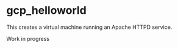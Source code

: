 
# gcp_helloworld

This creates a virtual machine running an Apache HTTPD service.

Work in progress
